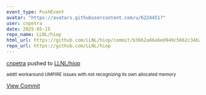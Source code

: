 ```yaml
---
event_type: PushEvent
avatar: "https://avatars.githubusercontent.com/u/6224451?"
user: cnpetra
date: 2025-05-15
repo_name: LLNL/hiop
html_url: https://github.com/LLNL/hiop/commit/b3662a86a6ed949c5662c34b22c17156a17f7bf8
repo_url: https://github.com/LLNL/hiop
---
```


<a href='https://github.com/cnpetra' target='_blank'>cnpetra</a> pushed to <a href='https://github.com/LLNL/hiop' target='_blank'>LLNL/hiop</a>

<small>addtl workaround UMPIRE issues with not recognizing its own allocated memory</small>

<a href='https://github.com/LLNL/hiop/commit/b3662a86a6ed949c5662c34b22c17156a17f7bf8' target='_blank'>View Commit</a>